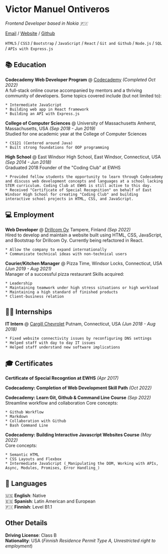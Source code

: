 # Victor Manuel Ontiveros

_Frontend Developer based in Nokia 🇫🇮_ <br>

[Email](mailto:vontiverosewhs@gmail.com) / [Website](https://vicontiveros00.github.io/) / [Github](https://github.com/vicontiveros00)

`HTML5` / `CSS3` / `Bootstrap` / `JavaScript` / `React` / `Git and Github` / `Node.js` / `SQL` / `APIs with Express.js`

## 📚 Education

**Codecademy Web Developer Program** @ [Codecademy](https://www.codecademy.com/) _(Completed Oct 2022)_ <br>
A full-stack online course accompanied by mentors and a thriving community of developers.
Some topics covered include (but not limited to):

    * Intermediate JavaScript
    * Building web app in React framework
    * Building an API with Express.js

**College of Computer Sciences** @ University of Massachusetts Amherst, Massachusetts, USA _(Sep 2018 - Jun 2019)_ <br>
Studied for one academic year at the College of Computer Sciences

    * CS121 (Centered around Java)
    * Built strong foundations for OOP programming

**High School** @ East Windsor High School, East Windsor, Connecticut, USA _(Sep 2014 - Jun 2018)_ <br>
Graduated 2018
Founder of the "Coding Club" at EWHS

    * Provided fellow students the opportunity to learn through Codecademy and discuss web development concepts and languages at a school lacking STEM curriculum. Coding Club at EWHS is still active to this day.
    * Received "Certificate of Special Recognition" on behalf of East Windsor High School for creating "Coding Club" and building interactive school projects in HTML, CSS, and JavaScript.

## 💻 Employment 

**Web Developer** @ [Drillcom Oy](https://www.drillcom.fi/) Tampere, Finland _(Sep 2022)_ <br>
Hired to develop and maintain a website built using HTML, CSS, JavaScript, and
Bootstrap for Drillcom Oy. Currently being refactored in React.

    * Allow the company to expand internationally
    * Communicate technical ideas with non-technical users

**Courier/Kitchen Manager** @ Pizza Time, Windsor Locks, Connecticut, USA _(Jun 2019 - Aug 2021)_ <br>
Manager of a successful pizza restaurant
Skills acquired:

    * Leadership
    * Maintaining teamwork under high stress situations or high workload
    * Maintaining a high standard of finished products
    * Client-business relation

## 🙋‍♂️ Internships

**IT Intern** @ [Cargill Chevrolet](https://www.cargillchev.com/) Putnam, Connecticut, USA _(Jun 2018 - Aug 2018)_ <br>

    * Fixed website connectivity issues by reconfiguring DNS settings
    * Helped staff with day to day IT issues
    * Helped staff understand new software implications

## 🎓 Certificates

**Certificate of Special Recogntion at EWHS** _(Apr 2017)_ <br>

**Codecademy: Completion of Web Development Skill Path** _(Oct 2022)_ <br>

**Codecademy: Learn Git, Github & Command Line Course** _(Sep 2022)_ <br>
Streamline workflow and collaboration
Core concepts:

    * Github Workflow
    * Markdown
    * Collaboration with Github
    * Bash Command Line

**Codecademy: Building Interactive Javascript Websites Course** _(May 2022)_ <br>
Core concepts:

    * Semantic HTML
    * CSS Layouts and Flexbox
    * Intermediate JavaScript (_Manipulating the DOM, Working with APIs, Async, Modules, Promises, Error Handling_)

## 💬 Languages

🇺🇸 **English**: Native <br>
🇪🇸 **Spanish**: Latin American and European <br>
🇫🇮 **Finnish**: Level B1.1<br>

## Other Details

**Driving License**: Class B <br>
**Nationality**: USA (_Finnish Residence Permit Type A, Unrestricted right to employment_)
<br><br>